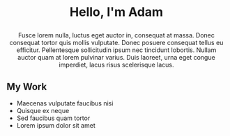 # <p align="center">Hello, I'm Adam</p>
<p align="center">Fusce lorem nulla, luctus eget auctor in, consequat at massa. Donec consequat tortor quis mollis vulputate. Donec posuere consequat tellus eu efficitur. Pellentesque sollicitudin ipsum nec tincidunt lobortis. Nullam auctor quam at lorem pulvinar varius. Duis laoreet, urna eget congue imperdiet, lacus risus scelerisque lacus.</p>

## My Work
- Maecenas vulputate faucibus nisi
- Quisque ex neque
- Sed faucibus quam tortor
- Lorem ipsum dolor sit amet

## 





<!--
**aojrzynski/aojrzynski** is a ✨ _special_ ✨ repository because its `README.md` (this file) appears on your GitHub profile.

Here are some ideas to get you started:

- 🔭 I’m currently working on ...
- 🌱 I’m currently learning ...
- 👯 I’m looking to collaborate on ...
- 🤔 I’m looking for help with ...
- 💬 Ask me about ...
- 📫 How to reach me: ...
- 😄 Pronouns: ...
- ⚡ Fun fact: ...
-->
